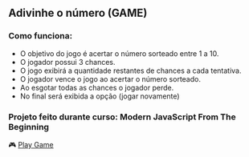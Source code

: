## Adivinhe o número (GAME)

### Como funciona: 
- O objetivo do jogo é acertar o número sorteado entre 1 a 10.
- O jogador possui 3 chances.
- O jogo exibirá a quantidade restantes de chances a cada tentativa.
- O jogador vence o jogo ao acertar o número sorteado.
- Ao esgotar todas as chances o jogador perde.
- No final será exibida a opção (jogar novamente)

### Projeto feito durante curso: Modern JavaScript From The Beginning

:video_game: [Play Game](#)
